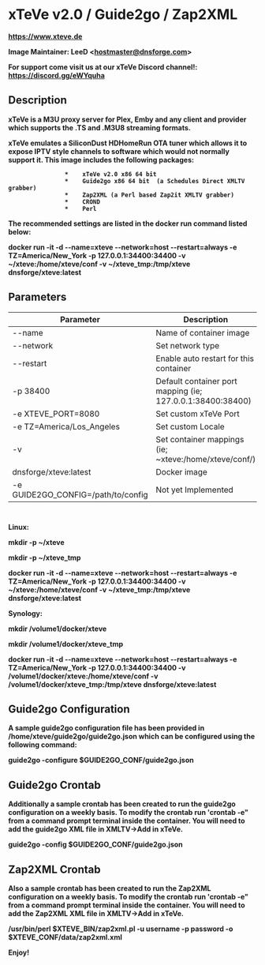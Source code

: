 <h1 id="xTeVe><a href="https://xteve.de/">xTeVe v2.0 / Guide2go / Zap2XML</a></h1>
<a href="https://xteve.de/"><p><b>https://www.xteve.de</b?</p></a>


Image Maintainer:  <b>LeeD </b>\<hostmaster@dnsforge.com\></a>

For support come visit us at our xTeVe Discord channel!:
https://discord.gg/eWYquha

<h2 id="descrption">Description</h2>

xTeVe is a M3U proxy server for Plex, Emby and any client and provider which supports the .TS and .M3U8 streaming formats.

xTeVe emulates a SiliconDust HDHomeRun OTA tuner which allows it to expose IPTV style channels to software which would not normally support it.  This image includes the following packages:

                    *    xTeVe v2.0 x86 64 bit
                    *    Guide2go x86 64 bit  (a Schedules Direct XMLTV grabber)
                    *    Zap2XML (a Perl based Zap2it XMLTV grabber)
                    *    CROND
                    *    Perl

The recommended settings are listed in the docker run command listed below:

<p><b> docker run -it -d --name=xteve --network=host --restart=always -e TZ=America/New_York -p 127.0.0.1:34400:34400 -v ~/xteve:/home/xteve/conf -v ~/xteve_tmp:/tmp/xteve dnsforge/xteve:latest </b></p>

<h2 id="parameters">Parameters</h2>

<table class="paleBlueRows">
<thead>
<tr>
<th>Parameter</th>
<th>Description</th>
</tr>
</thead>
<tfoot>
<tr>
<td>&nbsp;</td>
<td>&nbsp;</td>
</tr>
</tfoot>
<tbody>
<tr>
<td>--name</td>
<td>Name of container image</td>
</tr>
<tr>
<td>--network</td>
<td>Set network type</td>
</tr>
<tr>
<td>--restart</td>
<td>Enable auto restart for this container</td>
</tr>
<tr>
<td>-p 38400</td>
<td>Default container port mapping (ie; 127.0.0.1:38400:38400)</td>
</tr>
<tr>
<td>-e XTEVE_PORT=8080</td>
<td>Set custom xTeVe Port</td>
</tr>
<tr>
<td>-e TZ=America/Los_Angeles</td>
<td>Set custom Locale</td>
</tr>
<tr>
<td>-v</td>
<td>Set container mappings (ie; ~xteve:/home/xteve/conf/)</td>
</tr>
<tr>
<td>dnsforge/xteve:latest</td>
<td>Docker image</td>
</tr>
<tr>
<td>-e GUIDE2GO_CONFIG=/path/to/config</td>
<td>Not yet Implemented</td>
</tbody>
</table>

<p><b>Linux:</b></p>

mkdir -p ~/xteve

mkdir -p ~/xteve_tmp

docker run -it -d --name=xteve --network=host --restart=always -e TZ=America/New_York -p 127.0.0.1:34400:34400 -v ~/xteve:/home/xteve/conf -v ~/xteve_tmp:/tmp/xteve dnsforge/xteve:latest


<p><b>Synology:</b></p>


mkdir /volume1/docker/xteve

mkdir /volume1/docker/xteve_tmp

docker run -it -d --name=xteve --network=host --restart=always -e TZ=America/New_York -p 127.0.0.1:34400:34400 -v /volume1/docker/xteve:/home/xteve/conf -v /volume1/docker/xteve_tmp:/tmp/xteve dnsforge/xteve:latest

<h2 id="Guide2go Configuration">Guide2go Configuration</h2>

A sample guide2go configuration file has been provided in /home/xteve/guide2go/guide2go.json which can be configured using the
following command:

<p><b>guide2go -configure $GUIDE2GO_CONF/guide2go.json</b></p>

<h2 id="Guide2go Crontab">Guide2go Crontab</h2>

Additionally a sample crontab has been created to run the guide2go configuration on a weekly basis. To modify the crontab run 'crontab -e"
from a command prompt terminal inside the container.  You will need to add the guide2go XML file in XMLTV->Add in xTeVe.

<p><b>guide2go -config $GUIDE2GO_CONF/guide2go.json</p\b></p>


<h2 id="Zap2XML Crontab">Zap2XML Crontab</h2>

Also a sample crontab has been created to run the Zap2XML configuration on a weekly basis. To modify the crontab run 'crontab -e"
from a command prompt terminal inside the container. You will need to add the Zap2XML XML file in XMLTV->Add in xTeVe.

<p><b>/usr/bin/perl $XTEVE_BIN/zap2xml.pl -u username -p password -o $XTEVE_CONF/data/zap2xml.xml</p\b></p>


Enjoy!









